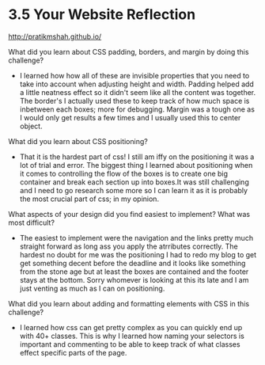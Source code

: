 # 3.5 Your Website Reflection

http://pratikmshah.github.io/

What did you learn about CSS padding, borders, and margin by doing this challenge?
- I learned how how all of these are invisible properties that you need to take into account when adjusting height and width. Padding helped add a little neatness effect so it didn't seem like all the content was together. The border's I actually used these to keep track of how much space is inbetween each boxes; more for debugging. Margin was a tough one as I would only get results a few times and I usually used this to center object.

What did you learn about CSS positioning?
- That it is the hardest part of css! I still am iffy on the positioning it was a lot of trial and error. The biggest thing I learned about positioning when it comes to controlling the flow of the boxes is to create one big container and break each section up into boxes.It was still challenging and I need to go research some more so I can learn it as it is probably the most crucial part of css; in my opinion.

What aspects of your design did you find easiest to implement? What was most difficult?
- The easiest to implement were the navigation and the links pretty much straight forward as long ass you apply the atrributes correctly. The hardest no doubt for me was the positioning I had to redo my blog to get get something decent before the deadline and it looks like something from the stone age but at least the boxes are contained and the footer stays at the bottom. Sorry whomever is looking at this its late and I am just venting as much as I can on positioning.

What did you learn about adding and formatting elements with CSS in this challenge?
- I learned how css can get pretty complex as you can quickly end up with 40+ classes. This is why I learned how naming your selectors is important and commenting to be able to keep track of what classes effect specific parts of the page.
